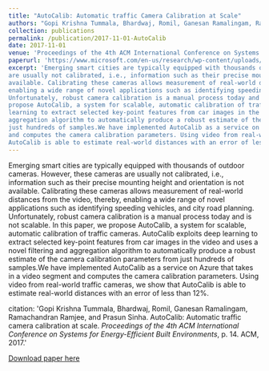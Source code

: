 ```yaml
---
title: "AutoCalib: Automatic traffic Camera Calibration at Scale"
authors: "Gopi Krishna Tummala, Bhardwaj, Romil, Ganesan Ramalingam, Ramachandran Ramjee, and Prasun Sinha "
collection: publications
permalink: /publication/2017-11-01-AutoCalib
date: 2017-11-01
venue: 'Proceedings of the 4th ACM International Conference on Systems for Energy-Efficient Built Environments'
paperurl: 'https://www.microsoft.com/en-us/research/wp-content/uploads/2017/09/AutoCalib.pdf'
excerpt: 'Emerging smart cities are typically equipped with thousands of outdoor cameras. However, these cameras
are usually not calibrated, i.e., information such as their precise mounting height and orientation is not
available. Calibrating these cameras allows measurement of real-world distances from the video, thereby,
enabling a wide range of novel applications such as identifying speeding vehicles, and city road planning.
Unfortunately, robust camera calibration is a manual process today and is not scalable. In this paper, we
propose AutoCalib, a system for scalable, automatic calibration of traffic cameras. AutoCalib exploits deep
learning to extract selected key-point features from car images in the video and uses a novel filtering and
aggregation algorithm to automatically produce a robust estimate of the camera calibration parameters from
just hundreds of samples.We have implemented AutoCalib as a service on Azure that takes in a video segment
and computes the camera calibration parameters. Using video from real-world traffic cameras, we show that
AutoCalib is able to estimate real-world distances with an error of less than 12%.'
---
```

Emerging smart cities are typically equipped with thousands of outdoor cameras. However, these cameras
are usually not calibrated, i.e., information such as their precise mounting height and orientation is not
available. Calibrating these cameras allows measurement of real-world distances from the video, thereby,
enabling a wide range of novel applications such as identifying speeding vehicles, and city road planning.
Unfortunately, robust camera calibration is a manual process today and is not scalable. In this paper, we
propose AutoCalib, a system for scalable, automatic calibration of traffic cameras. AutoCalib exploits deep
learning to extract selected key-point features from car images in the video and uses a novel filtering and
aggregation algorithm to automatically produce a robust estimate of the camera calibration parameters from
just hundreds of samples.We have implemented AutoCalib as a service on Azure that takes in a video segment
and computes the camera calibration parameters. Using video from real-world traffic cameras, we show that
AutoCalib is able to estimate real-world distances with an error of less than 12%.

citation: 'Gopi Krishna Tummala, Bhardwaj, Romil, Ganesan Ramalingam, Ramachandran Ramjee, and Prasun Sinha. AutoCalib: Automatic traffic camera calibration at scale. <i> Proceedings of the 4th ACM International Conference on Systems for Energy-Efficient Built Environments</i>,  p. 14. ACM, 2017.'

[Download paper here](https://www.microsoft.com/en-us/research/wp-content/uploads/2017/09/AutoCalib.pdf)

